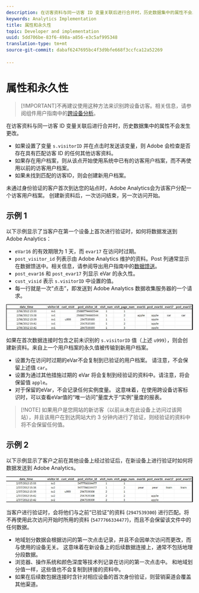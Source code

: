 ```yaml
---
description: 在访客资料与同一访客 ID 变量关联后进行合并时，历史数据集中的属性不会发生更改。
keywords: Analytics Implementation
title: 属性和永久性
topic: Developer and implementation
uuid: 5dd706be-83f6-498a-a856-e3c5af995348
translation-type: tm+mt
source-git-commit: dabaf6247695bc4f3d9bfe668f3ccfca12a52269

---
```



# 属性和永久性

>[!IMPORTANT]不再建议使用这种方法来识别跨设备访客。相关信息，请参阅组件用户指南中的[跨设备分析](/help/components/cda/cda-home.md)。

在访客资料与同一访客 ID 变量关联后进行合并时，历史数据集中的属性不会发生更改。

* 如果设置了变量 `s.visitorID` 并在点击时发送该变量，则 Adobe 会检查是否存在具有匹配访客 ID 的任何其他访客资料。
* 如果存在用户档案，则从该点开始使用系统中已有的访客用户档案，而不再使用以前的访客用户档案。
* 如果未找到匹配的访客ID，则会创建新用户档案。

未通过身份验证的客户首次到达您的站点时，Adobe Analytics会为该客户分配一个访客用户档案。 创建新资料后，一次访问结束，另一次访问开始。

## 示例 1

以下示例显示了当客户在第一个设备上首次进行验证时，如何将数据发送到 Adobe Analytics：

* `eVar16` 的有效期限为 1 天，而 `evar17` 在访问时过期。
* `post_visitor_id` 列表示由 Adobe Analytics 维护的资料。Post 列通常显示在数据馈送中。相关信息，请参阅导出用户指南中的[数据馈送](/help/export/analytics-data-feed/data-feed-overview.md)。
* `post_evar16` 和 `post_evar17` 列显示 eVar 的永久性。
* `cust_visid` 表示 `s.visitorID` 中设置的值。
* 每一行就是一次“点击”，即发送到 Adobe Analytics 数据收集服务器的一个请求。

![跨设备示例 1](assets/xdevice_first.jpg)

如果在首次数据连接时包含之前未识别的 `s.visitorID` 值（上述 `u999`），则会创建新资料。来自上一个用户档案的永久值被传输到新用户档案。

* 设置为在访问时过期的eVar不会复制到已验证的用户档案。 请注意，不会保留上述值 `car`。
* 设置为通过其他措施过期的 eVar 将会复制到经验证的资料中。请注意，将会保留值 `apple`。
* 对于保留的eVar，不会记录任何实例度量。 这意味着，在使用跨设备访客标识时，可以查看eVar值的“唯一访问”量度大于“实例”量度的报表。

>[!NOTE] 如果用户是您网站的新访客（以前从未在此设备上访问过该网站），并且该用户在到达网站大约 3 分钟内进行了验证，则经验证的资料中将不会保留任何值。

## 示例 2

以下示例显示了客户之前在其他设备上经过验证后，在新设备上进行验证时如何将数据发送到 Adobe Analytics。

![跨设备示例 2](assets/xdevice-subsequent.jpg)

当客户进行验证时，会将他们与之前“已验证”的资料 (`2947539300`) 进行匹配。将不再使用此次访问开始时所用的资料 (`5477766334477`)，而且不会保留该文件中的任何数据。

* 地域划分数据会根据访问的第一次点击记录，并且不会因单次访问而更改，而与使用的设备无关。 这意味着在新设备上的后续数据连接上，通常不包括地理分段数据。
* 浏览器、操作系统和颜色深度等技术列记录在访问的第一次点击中。 和地域划分值一样，这些值也不会复制到拼接的资料中。
* 如果在后续数包据连接时含针对相应设备的首次身份验证，则营销渠道会覆盖其他渠道。
